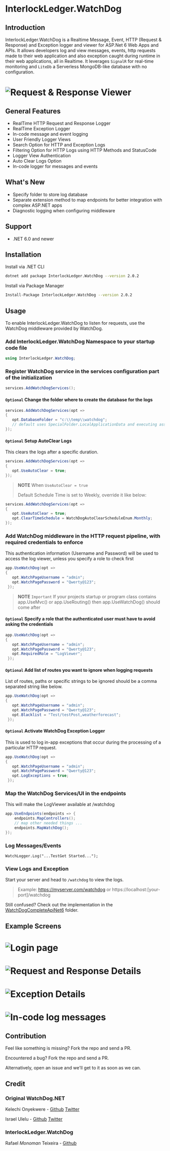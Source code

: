# InterlockLedger.WatchDog

## Introduction

InterlockLedger.WatchDog is a Realtime Message, Event, HTTP (Request & Response) and Exception logger and viewer for ASP.Net 6 Web Apps and APIs. It allows developers log and view messages, events, http requests made to their web application and also exception caught during runtime in their web applications, all in Realtime.
It leverages `SignalR` for real-time monitoring and `LiteDb` a Serverless MongoDB-like database with no configuration.

# ![Request & Response Viewer](https://github.com/interlockledger/interlockledger-watchdog/blob/main/README/watchlog.png)

## General Features
- RealTime HTTP Request and Response Logger
- RealTime Exception Logger
- In-code message and event logging
- User Friendly Logger Views
- Search Option for HTTP and Exception Logs
- Filtering Option for HTTP Logs using HTTP Methods and StatusCode
- Logger View Authentication
- Auto Clear Logs Option
- In-code logger for messages and events

## What's New
- Specify folder to store log database
- Separate extension method to map endpoints for better integration with complex ASP.NET apps
- Diagnostic logging when configuring middleware

## Support
- .NET 6.0 and newer

## Installation

Install via .NET CLI

```bash
dotnet add package InterlockLedger.WatchDog --version 2.0.2
```
Install via Package Manager

```bash
Install-Package InterlockLedger.WatchDog --version 2.0.2
```

## Usage
To enable InterlockLedger.WatchDog to listen for requests, use the WatchDog middleware provided by WatchDog.

### Add InterlockLedger.WatchDog Namespace to your startup code file

```c#
using InterlockLedger.WatchDog;
```


### Register WatchDog service in the services configuration part of the initialization

```c#
services.AddWatchDogServices();
```

#### `Optional` Change the folder where to create the database for the logs 

```c#
services.AddWatchDogServices(opt => 
{ 
   opt.DatabaseFolder = "c:\\temp\\watchdog"; 
   // default uses SpecialFolder.LocalApplicationData and executing assembly name
});
```

#### `Optional` Setup AutoClear Logs 
This clears the logs after a specific duration.
```c#
services.AddWatchDogServices(opt => 
{ 
   opt.UseAutoClear = true; 
});
```

>**NOTE**
>When `UseAutoClear = true`
>
>Default Schedule Time is set to Weekly, override it like below:

```c#
services.AddWatchDogServices(opt => 
{ 
   opt.UseAutoClear = true;
   opt.ClearTimeSchedule = WatchDogAutoClearScheduleEnum.Monthly;
});
```

### Add WatchDog middleware in the HTTP request pipeline, with required credentials to enforce

This authentication information (Username and Password) will be used to access the log viewer, unless you specify a role to check first

```c#
app.UseWatchDog(opt => 
{ 
   opt.WatchPageUsername = "admin"; 
   opt.WatchPagePassword = "Qwerty@123"; 
 });
```

>**NOTE**
> `Important` If your projects startup or program class contains app.UseMvc() or app.UseRouting() then app.UseWatchDog() should come after 

#### `Optional` Specify a role that the authenticated user must have to avoid asking the credentials

```c#
app.UseWatchDog(opt => 
{ 
   opt.WatchPageUsername = "admin"; 
   opt.WatchPagePassword = "Qwerty@123"; 
   opt.RequiredRole = "LogViewer";
 });
```

#### `Optional` Add list of routes you want to ignore when logging requests
List of routes, paths or specific strings to be ignored should be a comma separated string like below.

```c#
app.UseWatchDog(opt => 
{ 
   opt.WatchPageUsername = "admin"; 
   opt.WatchPagePassword = "Qwerty@123"; 
   opt.Blacklist = "Test/testPost,weatherforecast";
 });
```

#### `Optional` Activate WatchDog Exception Logger
This is used to log in-app exceptions that occur during the processing of a particular HTTP request.

```c#
app.UseWatchDog(opt => 
{ 
   opt.WatchPageUsername = "admin"; 
   opt.WatchPagePassword = "Qwerty@123"; 
   opt.LogExceptions = true;
 });
```

### Map the WatchDog Services/UI in the endpoints
This will make the LogViewer available at /watchdog

```c#
app.UseEndpoints(endpoints => {
    endpoints.MapControllers();
    // map other needed things ...
    endpoints.MapWatchDog();
});
```

### Log Messages/Events
```
WatchLogger.Log("...TestGet Started...");
```

### View Logs and Exception
Start your server and head to `/watchdog` to view the logs.
>Example: https://myserver.com/watchdog or https://localhost:[your-port]/watchdog

Still confused? Check out the implementation in the [WatchDogCompleteApiNet6](https://github.com/interlockledger/InterlockLedger.WatchDog/tree/main/WatchDogCompleteApiNet6) folder.


## Example Screens
# ![Login page](https://github.com/interlockledger/interlockledger-watchdog/blob/main/README/login.png)
# ![Request and Response Details](https://github.com/interlockledger/interlockledger-watchdog/blob/main/README/requestLog.png)
# ![Exception Details](https://github.com/interlockledger/interlockledger-watchdog/blob/main/README/exceptionLog.png)
# ![In-code log messages](https://github.com/interlockledger/interlockledger-watchdog/blob/main/README/watchlog-incode.png)

## Contribution
Feel like something is missing? Fork the repo and send a PR.

Encountered a bug? Fork the repo and send a PR.

Alternatively, open an issue and we'll get to it as soon as we can.

## Credit

### Original WatchDog.NET
Kelechi Onyekwere -  [Github](https://github.com/Khelechy) [Twitter](https://twitter.com/khelechy1337)

Israel Ulelu - [Github](https://github.com/interlockledger) [Twitter](https://twitter.com/IzyPro_)

### InterlockLedger.WatchDog
Rafael *Monoman* Teixeira - [Github](https://github.com/monoman)
